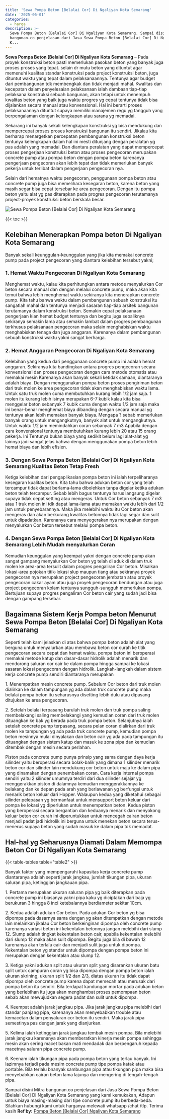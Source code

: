 ```yaml
---
title: 'Sewa Pompa Beton [Belalai Cor] Di Ngaliyan Kota Semarang'
date: '2025-06-01'
categories:
  - harga
description: >-
  Sewa Pompa Beton [Belalai Cor] Di Ngaliyan Kota Semarang. Sampai disini Mitra
  bangunan.co penjelasan dari Jasa Sewa Pompa Beton [Belalai Cor] Di Ngaliyan
  K...
---
```


**Sewa Pompa Beton \[Belalai Cor\] Di Ngaliyan Kota Semarang** – Pada proyek konstruksi beton pasti memerlukan pasokan beton yang banyak juga proses proses yang tepat. selain dr mutu beton yang dituntut agar memenuhi kualitas standar konstruksi pada project konstruksi beton, juga dituntut waktu yang tepat dalam pelaksanaannya. Tentunya agar budget dari pembangunan tdk membengkak dan tidak menjadi mahal. Kwalitas dan kecepatan dalam penyelesaian pelaksanaan ialah dambaan tiap-tiap pelaksana konstruksi sebuah bangunan, akan tetapi untuk menempuh kwalitas beton yang baik juga waktu progres yg cepat tentunya tidak bisa dijalankan secara manual atau konvensional. Hal ini berarti proses pelaksanaannya dituntut supaya memiliki manajemen regu yg tangguh yang berpengalaman dengan kelengkapan atau sarana yg memadai.

Sekarang ini banyak sekali kelengkapan konstruksi yg bisa mendukung dan mempercepat proses proses konstruksi bangunan itu sendiri. Jikalau kita berharap menargetkan percepatan pembangunan konstruksi beton tentunya kelengkapan dalam hal ini mesti ditunjang dengan peralatan yg pas adalah yang memadai. Dan diantara peralatan yang dapat mempercepat proses pengerjaan konstruksi beton atau proses pengecoran merupakan concrete pump atau pompa beton dengan pompa beton karenanya pengerjaan pengecoran akan lebih tepat dan tidak memerlukan banyak pekerja untuk terlibat dalam pengerjaan pengecoran nya.

Selain dari hematnya waktu pengecoran, penggunaan pompa beton atau concrete pump juga bisa memelihara kesegaran beton, karena beton yang masih segar bisa cepat tersebar ke area pengecoran. Dengan itu pompa beton yaitu alat yg pas diterapkan pada progres pengecoran terutamanya project-proyek konstruksi beton berskala besar.

![Sewa Pompa Beton [Belalai Cor] Di Ngaliyan Kota Semarang](/images/sewa-concrete-pump-15.png)

{{< toc >}}

## Kelebihan Menerapkan Pompa beton Di Ngaliyan Kota Semarang

Banyak sekali keunggulan-keunggulan yang jika kita memakai concrete pump pada project pengecoran yang diantara kelebihan tersebut yakni;

### 1\. Hemat Waktu Pengecoran Di Ngaliyan Kota Semarang

Menghemat waktu, kalau kita perhitungkan antara metode menyalurkan Cor beton secara manual dan dengan melalui concrete pump, maka akan kita temui bahwa lebih menghemat waktu sekiranya kita menerapkan concrete pump. Kita tahu bahwa waktu dalam pembangunan sebuah konstruksi itu sangatlah mahal dan tentunya menjadi sasaran tiap-tiap arsitek bangunan terutamanya dalam konstruksi beton. Semakin cepat pelaksanaan pengerjaan kian hemat budget tentunya dan begitu juga sebaliknya sekiranya semakin lama atau semakin lambat dalam progres pembangunan terkhusus pelaksanaan pengecoran maka selain menghabiskan waktu menghabiskan tenaga dan juga anggaran. Karenanya dalam pembangunan sebuah konstruksi waktu yakni sangat berharga.

### 2\. Hemat Anggaran Pengecoran Di Ngaliyan Kota Semarang

Kelebihan yang kedua dari penggunaan concrete pump ini adalah hemat anggaran. Sekiranya kita bandingkan antara progres pengecoran secara konvensional dan proses pengecoran dengan cara metode otomatis atau memakai mesin Karenanya akan banyak sekali ketidak samaan, diantaranya adalah biaya. Dengan menggunakan pompa beton proses pengiriman beton dari truk molen ke area pengecoran tidak akan menghabiskan waktu lama. Untuk satu truk molen cuma membutuhkan kurang lebih 1/2 jam saja. 1 molen itu kurang lebih isinya merupakan 6-7 kubik kalau kita bisa menggelar beton sebanyak 7 kubik cuma dengan waktu 1/2 jam saja maka ini benar-benar menghemat biaya dibanding dengan secara manual yg tentunya akan lebih memakan banyak biaya. Mengapa ? sebab memerlukan banyak orang untuk mengangkutnya, banyak alat untuk mengangkutnya. Untuk waktu 1/2 jam memindahkan coran sebanyak 7 m3 Apabila dengan cara konvensional tentunya membutuhkan kurang lebih 20 atau 15 orang pekerja. Ini Tentunya bukan biaya yang sedikit belum lagi alat-alat yg lainnya jadi sangat jelas bahwa dengan menggunakan pompa beton lebih hemat biaya dan lebih efisien.

### 3\. Dengan Sewa Pompa Beton \[Belalai Cor\] Di Ngaliyan Kota Semarang Kualitas Beton Tetap Fresh

Ketiga kelebihan dari pengaplikasian pompa beton ini ialah terpeliharanya kesegaran kualitas beton. Kita tahu bahwa adukan beton cor yang telah tercampur tidak dapat berlama-lama dibolehkan tanpa digelar ketika adukan beton telah tercampur. Sebab lebih bagus tentunya harus langsung digelar supaya tidak cepat setting atau mengeras. Untuk Cor beton sebanyak 7 m3 atau 1 truk molen ini tdk dapat lama-lama atau memakan waktu lebih dari 1/2 jam untuk penyebarannya. Maka jika melebihi waktu itu Cor beton akan mengeras dan akan berkurang kwalitas betonnya tidak lagi segar dan sulit untuk dipadatkan. Karenanya cara menyegerakan nya merupakan dengan menyalurkan Cor beton tersebut melalui pompa beton.

### 4\. Dengan Sewa Pompa Beton \[Belalai Cor\] Di Ngaliyan Kota Semarang Lebih Mudah menyalurkan Coran

Kemudian keunggulan yang keempat yakni dengan concrete pump akan sangat gampang menyalurkan Cor beton yg telah di aduk di dalam truk molen ke area-area tersulit dalam progres pengaliran Cor beton. Misalkan lokasi-area pojokan titik-lokasi slup maupun tiang atau sekiranya proyek pengecoran nya merupakan project pengecoran jembatan atau proyek pengecoran cakar ayam atau juga proyek pengecoran bendungan atau juga project pengecoran kolam tentunya sungguh-sungguh memerlukan pompa. Bertujuan supaya progres pengaliran Cor beton cair yang sudah jadi bisa dengan gampang tersebar.

## Bagaimana Sistem Kerja Pompa beton Menurut Sewa Pompa Beton \[Belalai Cor\] Di Ngaliyan Kota Semarang

Seperti telah kami jelaskan di atas bahwa pompa beton adalah alat yang berguna untuk menyalurkan atau membawa beton cor curah ke titik pengecoran secara cepat dan hemat waktu. pompa beton ini beroperasi memakai metode katup dan dasar-dasar hidrolik adalah menarik dan mendorong saluran cor cair ke dalam pompa hingga sampai ke lokasi sasaran lokasi pengecoran dengan hidrolik. Langkah-langkah dalam sistem kerja concrete pump sendiri diantaranya merupakan

1\. Menempatkan mesin concrete pump. Sebelum Cor beton dari truk molen dialirkan ke dalam tampungan yg ada dalam truk concrete pump maka belalai pompa beton itu seharusnya disetting lebih dulu atau dipasang ditujukan ke area pengecoran.

2\. Setelah belalai terpasang barulah truk molen dan truk pompa saling membelakangi saling membelakangi yang kemudian coran dari truk molen dituangkan ke bak yg berada pada truk pompa beton. Selanjutnya ialah setelah concrete pump terpasang, secara pelan coran dialirkan dari truk molen ke tampungan yg ada pada truk concrete pump, kemudian pompa beton mesinnya mulai dinyalakan dan beton cair yg ada pada tampungan itu dituangkan dengan sistem katup dan masuk ke zona pipa dan kemudian ditembak dengan mesin secara perlahan.

Piston pada concrete pump punya prinsip yang sama dengan daya kerja silinder yaitu beroperasi secara bolak-balik yang dimana 1 silinder menarik beton cor dan silinder lain mendukung cor beton untuk maju ke dalam pipa yang dinamakan dengan penembakan coran. Cara kerja internal pompa sendiri yaitu 2 silinder umumnya terdiri dari dua silinder sejajar yg menggerakkan piston di dalamnya kemudian menggerakkannya ke belakang dan ke depan pada arah yang berlawanan yg berfungsi untuk menarik beton keluar dari Hopper. Walaupun kedua yang diketahui sebagai silinder pelepasan yg bermanfaat untuk mensupport beton keluar dari pompa ke lokasi yg diperlukan untuk menempatkan beton. Kedua piston yang beroperasi secara bergantian dan keduanya menarik dan menyokong keluar beton cor curah ini diperuntukkan untuk mencegah cairan beton menjadi padat jadi hidrolik ini berguna untuk menekan beton secara terus-menerus supaya beton yang sudah masuk ke dalam pipa tdk memadat.

## Hal-hal yg Seharusnya Diamati Dalam Memompa Beton Cor Di Ngaliyan Kota Semarang

{{< table-tables table="table2" >}}

Banyak faktor yang mempengaruhi kapasitas kerja concrete pump diantaranya adalah seperti jarak jangkau, jumlah tikungan pipa, ukuran saluran pipa, ketinggian jangkauan pipa.

1\. Pertama merupakan ukuran saluran pipa yg baik diterapkan pada concrete pump ini biasanya yakni pipa kaku yg diciptakan dari baja yg berukuran 3 hingga 8 inci ketebalannya berdiameter sekitar 10cm.

2\. Kedua adalah adukan Cor beton. Pada adukan Cor beton yg bisa dipompa pada dasarnya sama dengan yg akan ditempatkan dengan metode lain melainkan jikalau Cor beton berkeinginan dipompa oleh concrete pump karenanya variasi beton ini kekentalan betonnya jangan melebihi dari slump 12. Slump adalah tingkat kekentalan beton cair, apabila kekentalan melebihi dari slump 12 maka akan sulit dipompa. Begitu juga bila di bawah 12 karenanya akan terlalu cair dan menjadi sulit juga untuk dipompa. Kekentalan beton yg standar untuk dipompa dengan pompa beton ini merupakan dengan kekentalan atau slump 12.

3\. Ketiga yakni adukan split atau ukuran split yang disarankan ukuran batu split untuk campuran coran yg bisa dipompa dengan pompa beton ialah ukuran skrining, ukuran split 1/2 dan 2/3, diatas ukuran itu tidak dapat dipompa oleh concrete pump karena dapat memecah atau merusak dari pompa beton itu sendiri. Bila terdapat kandungan mortar pada adukan beton yang berlebihan itu juga akan menghambat proses pemompaan beton sebab akan mewujudkan segera padat dan sulit untuk dipompa.

4\. Keempat adalah jarak jangkau pipa. Jika jarak jangkau pipa melebihi dari standar panjang pipa, karenanya akan menyebabkan trouble atau kemacetan dalam penyaluran cor beton itu sendiri. Maka jarak pipa semestinya pas dengan jarak yang dianjurkan.

5\. Kelima ialah ketinggian jarak jangkau tembak mesin pompa. Bila melebihi jarak jangkau karenanya akan memberatkan kinerja mesin pompa sehingga mesin akan sering macet bakan mati mendadak dan berpengaruh kepada macetnya saluran pipa concrete pump.

6\. Keenam ialah tikungan pipa pada pompa beton yang terlau banyak. Ini lazimnya terjadi pada mesim concrete pump tipe pompa katak atau portable. Bila terlalu bnanyak sambungan pipa atau tikungan pipa maka bisa menyebabkan cairan beton lama lajunya dan mengering di tengah-tengah pipa.

Sampai disini Mitra bangunan.co penjelasan dari Jasa Sewa Pompa Beton \[Belalai Cor\] Di Ngaliyan Kota Semarang yang kami kemukakan, Adapun untuk biaya masing-masing dari tipe concrete pump itu berbeda-beda. Silahkan hubungi kami untuk harganya melewati whatsapp /chat /tlp. Terima kasih
**Ref by:** [Pompa Beton [Belalai Cor] Ngaliyan Kota Semarang](https://id.wikipedia.org/wiki/Pompa)
